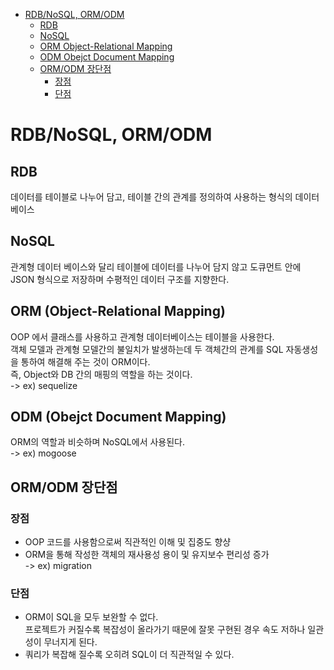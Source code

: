 <!-- TOC -->

- [RDB/NoSQL, ORM/ODM](#rdbnosql-ormodm)
  - [RDB](#rdb)
  - [NoSQL](#nosql)
  - [ORM Object-Relational Mapping](#orm-object-relational-mapping)
  - [ODM Obejct Document Mapping](#odm-obejct-document-mapping)
  - [ORM/ODM 장단점](#ormodm-%EC%9E%A5%EB%8B%A8%EC%A0%90)
    - [장점](#%EC%9E%A5%EC%A0%90)
    - [단점](#%EB%8B%A8%EC%A0%90)

<!-- /TOC -->

# RDB/NoSQL, ORM/ODM

## RDB
데이터를 테이블로 나누어 담고, 테이블 간의 관계를 정의하여 사용하는 형식의 데이터 베이스

## NoSQL
관계형 데이터 베이스와 달리 테이블에 데이터를 나누어 담지 않고 도큐먼트 안에 JSON 형식으로 저장하며 수평적인 데이터 구조를 지향한다.

## ORM (Object-Relational Mapping)
OOP 에서 클래스를 사용하고 관계형 데이터베이스는 테이블을 사용한다.  
객체 모델과 관계형 모델간의 불일치가 발생하는데 두 객체간의 관계를 SQL 자동생성을 통하여 해결해 주는 것이 ORM이다.  
즉, Object와 DB 간의 매핑의 역할을 하는 것이다.  
-> ex) sequelize

## ODM (Obejct Document Mapping)
ORM의 역할과 비슷하며 NoSQL에서 사용된다.  
-> ex) mogoose

## ORM/ODM 장단점
### 장점
- OOP 코드를 사용함으로써 직관적인 이해 및 집중도 향샹
- ORM을 통해 작성한 객체의 재사용성 용이 및 유지보수 편리성 증가  
  -> ex) migration

### 단점
- ORM이 SQL을 모두 보완할 수 없다.  
  프로젝트가 커질수록 복잡성이 올라가기 때문에 잘못 구현된 경우 속도 저하나 일관성이 무너지게 된다.  
- 쿼리가 복잡해 질수록 오히려 SQL이 더 직관적일 수 있다.